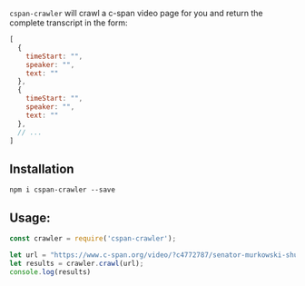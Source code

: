 `cspan-crawler` will crawl a c-span video page for you and return the complete transcript in the form:
```javascript
[
  {
    timeStart: "",
    speaker: "",
    text: ""
  },
  {
    timeStart: "",
    speaker: "",
    text: ""
  },
  // ...
]
```

## Installation
```
npm i cspan-crawler --save
```

## Usage:
```javascript
const crawler = require('cspan-crawler');

let url = "https://www.c-span.org/video/?c4772787/senator-murkowski-shutting-government-governing"
let results = crawler.crawl(url);
console.log(results)
```
